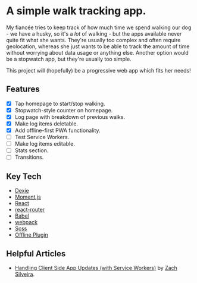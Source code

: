 # A simple walk tracking app.

My fiancée tries to keep track of how much time we spend walking our dog - we have a husky, so it's a *lot* of walking - but the apps available never quite fit what she wants. They're usually too complex and often require geolocation, whereas she just wants to be able to track the amount of time without worrying about data usage or anything else. Another option would be a stopwatch app, but they're usually too simple.

This project will (hopefully) be a progressive web app which fits her needs!

## Features

- [x] Tap homepage to start/stop walking.
- [x] Stopwatch-style counter on homepage.
- [x] Log page with breakdown of previous walks.
- [x] Make log items deletable.
- [x] Add offline-first PWA functionality.
- [ ] Test Service Workers.
- [ ] Make log items editable.
- [ ] Stats section.
- [ ] Transitions.

## Key Tech

* [Dexie](http://dexie.org/)
* [Moment.js](https://momentjs.com/)
* [React](https://facebook.github.io/react/)
* [react-router](https://github.com/ReactTraining/react-router)
* [Babel](https://babeljs.io/)
* [webpack](https://webpack.js.org/)
* [Scss](http://sass-lang.com/)
* [Offline Plugin](https://github.com/NekR/offline-plugin)

## Helpful Articles

* [Handling Client Side App Updates (with Service Workers)](https://zach.codes/handling-client-side-app-updates-with-service-workers/) by [Zach Silveira](https://github.com/zackify).

